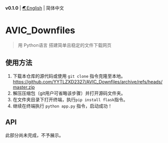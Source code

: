 **v0.1.0** | [🌏English](https://github.com/YYTLZXD2327/AVIC_Downfiles/blob/master/README.md) | 简体中文
# AVIC_Downfiles
> 用 Python语言 搭建简单且稳定的文件下载网页

## 使用方法
1. 下载本仓库的源代码或使用 `git clone` 指令克隆至本地。
https://github.com/YYTLZXD2327/AVIC_Downfiles/archive/refs/heads/master.zip
2. 解压压缩包（git用户可省略该步骤）并打开源码文件夹。
3. 在文件夹目录下打开终端，执行`pip install flask`指令。
4. 继续在终端执行 `python app.py` 指令，启动成功！
## API
此部分尚未完成，不予展示。
